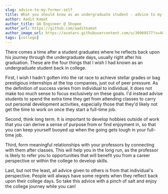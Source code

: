 ```yaml
---
slug: advice-to-my-former-self
title: What you should know as an undergraduate student - advice to my former self
author: Aadit Kamat
author_title: QA Engineer @ Shopee
author_url: https://github.com/aaditkamat
author_image_url: https://avatars.githubusercontent.com/u/30969577?s=400&u=9558fc3557d79c88a7080034fe8c22654aca2e4d&v=4
tags: [college]
---
```


There comes a time after a student graduates where he reflects back upon his journey through the undergraduate days, usually right after his graduation. These are the four things that I wish I had known as an undergraduate student back in college.


First, I wish I hadn't gotten into the rat race to achieve stellar grades or bag prestigious internships at the top companies, just out of peer pressure. As the definition of success varies from individual to individual, it does not make too much sense to focus exclusively on these goals. I'd instead advise students to spend the extra time they get from attending classes to carry out personal development activities, especially those that they'd likely not get the time to work on once they start a full-time job.


Second, think long term. It is important to develop hobbies outside of work that you can derive a sense of purpose from or find enjoyment in, so that you can keep yourself buoyed up when the going gets tough in your full-time job.


Third, form meaningful relationships with your professors by connecting with them after classes. This will help you in the long run, as the professor is likely to refer you to opportunities that will benefit you from a career perspective or within the college to develop skills.


Last, but not the least, all advice given to others is from that individual's perspective. People will always have some regrets when they reflect back upon their college days. So take this advice with a pinch of salt and enjoy the college journey while you can!
